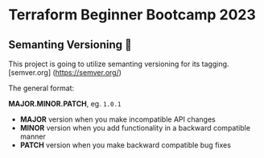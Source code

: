 # Terraform Beginner Bootcamp 2023

## Semanting Versioning :mage:

This project is going to utilize semanting versioning for its tagging.
[semver.org] (https://semver.org/)

The general format:

**MAJOR.MINOR.PATCH**, eg. `1.0.1`

- **MAJOR** version when you make incompatible API changes
- **MINOR** version when you add functionality in a backward compatible manner
- **PATCH** version when you make backward compatible bug fixes


